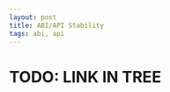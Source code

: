 ```yaml
---
layout: post
title: ABI/API Stability
tags: abi, api
---
```


# TODO: LINK IN TREE

[intricaciesABIStability]: https://nibblestew.blogspot.com/2019/11/some-intricacies-of-abi-stability.html
[wikiabi]: https://en.wikipedia.org/wiki/Binary-code_compatibility
[abibreak]: https://www.acodersjourney.com/20-abi-breaking-changes/
[bincompkde]: https://community.kde.org/Policies/Binary_Compatibility_Issues_With_C%2B%2B

